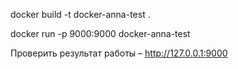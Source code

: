 docker build -t docker-anna-test .

docker run -p 9000:9000 docker-anna-test

Проверить результат работы – http://127.0.0.1:9000